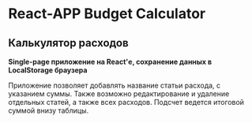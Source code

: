 # React-APP Budget Calculator

## Калькулятор расходов

**Single-page приложение на React'е, сохранение данных в LocalStorage браузера**

Приложение позволяет добавлять название статьи расхода, с указанием суммы.
Также возможно редактирование и удаление отдельных статей, а также всех расходов.
Подсчет ведется итоговой суммой внизу таблицы.
